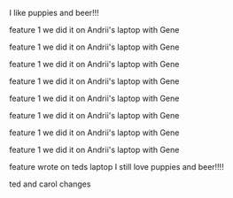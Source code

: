 
I like puppies and beer!!!

feature 1
we did it on Andrii's laptop with Gene

feature 1
we did it on Andrii's laptop with Gene

feature 1
we did it on Andrii's laptop with Gene

feature 1
we did it on Andrii's laptop with Gene

feature 1
we did it on Andrii's laptop with Gene

feature 1
we did it on Andrii's laptop with Gene

feature 1
we did it on Andrii's laptop with Gene

feature 1
we did it on Andrii's laptop with Gene

feature wrote on teds laptop
I still love puppies and beer!!!!


ted and carol changes
